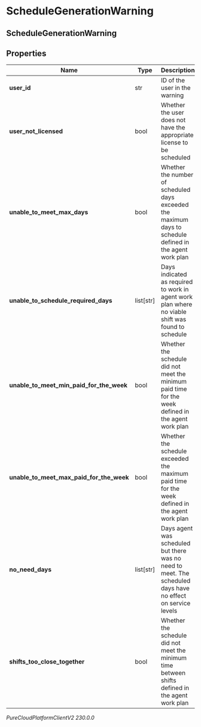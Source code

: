 # ScheduleGenerationWarning

## ScheduleGenerationWarning

## Properties

|Name | Type | Description | Notes|
|------------ | ------------- | ------------- | -------------|
| **user_id** | str | ID of the user in the warning | [optional] |
| **user_not_licensed** | bool | Whether the user does not have the appropriate license to be scheduled | [optional] |
| **unable_to_meet_max_days** | bool | Whether the number of scheduled days exceeded the maximum days to schedule defined in the agent work plan | [optional] |
| **unable_to_schedule_required_days** | list[str] | Days indicated as required to work in agent work plan where no viable shift was found to schedule | [optional] |
| **unable_to_meet_min_paid_for_the_week** | bool | Whether the schedule did not meet the minimum paid time for the week defined in the agent work plan | [optional] |
| **unable_to_meet_max_paid_for_the_week** | bool | Whether the schedule exceeded the maximum paid time for the week defined in the agent work plan | [optional] |
| **no_need_days** | list[str] | Days agent was scheduled but there was no need to meet. The scheduled days have no effect on service levels | [optional] |
| **shifts_too_close_together** | bool | Whether the schedule did not meet the minimum time between shifts defined in the agent work plan | [optional] |



_PureCloudPlatformClientV2 230.0.0_
